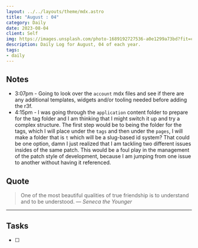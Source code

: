 ```yaml
---
layout: ../../layouts/theme/mdx.astro
title: "August : 04"
category: Daily
date: 2023-08-04
client: Self
img: https://images.unsplash.com/photo-1689192727536-a0e1299a73bd?fit=crop&q=85&w=1400&h=700
description: Daily Log for August, 04 of each year.
tags:
- daily
---
```


## Notes

- 3:07pm - Going to look over the `account` mdx files and see if there are any additional templates, widgets and/or tooling needed before adding the r3f.
- 4:15pm - I was going through the `application` content folder to prepare for the tag folder and I am thinking that I might switch it up and try a complex structure. The first step would be to being the folder for the tags, which I will place under the `tags` and then under the `pages`, I will make a folder that is `t` which will be a slug-based id system? That could be one option, damn I just realized that I am tackling two different issues insides of the same patch. This would be a foul play in the management of the patch style of development, because I am jumping from one issue to another without having it referenced. 

## Quote

> One of the most beautiful qualities of true friendship is to understand and to be understood.
> — <cite>Seneca the Younger</cite>

---

## Tasks

- [ ]